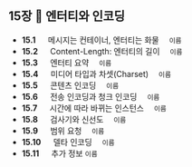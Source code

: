 ## 15장 :octopus: 엔터티와 인코딩
- __15.1__ 　  메시지는 컨테이너, 엔터티는 화물　 `이름`
- __15.2__ 　  Content-Length: 엔터티의 길이　 `이름`
- __15.3__ 　  엔터티 요약　 `이름`
- __15.4__ 　  미디어 타입과 차셋(Charset)　 `이름`
- __15.5__ 　  콘텐츠 인코딩　 `이름`
- __15.6__ 　  전송 인코딩과 청크 인코딩　 `이름`
- __15.7__ 　  시간에 따라 바뀌는 인스턴스　 `이름`
- __15.8__ 　  검사기와 신선도　 `이름`
- __15.9__ 　  범위 요청　 `이름`
- __15.10__ 　 델타 인코딩　 `이름`
- __15.11__ 　 추가 정보  `이름`
